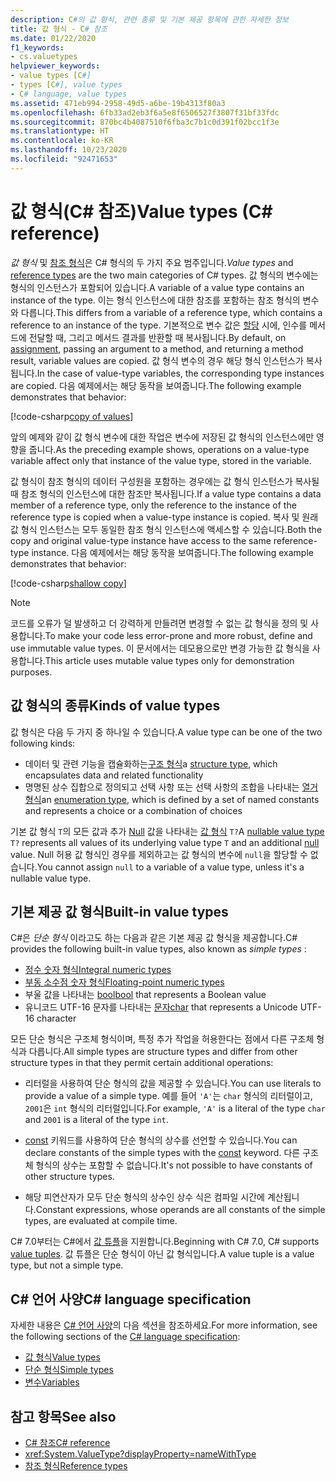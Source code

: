 ```yaml
---
description: C#의 값 형식, 관련 종류 및 기본 제공 항목에 관한 자세한 정보
title: 값 형식 - C# 참조
ms.date: 01/22/2020
f1_keywords:
- cs.valuetypes
helpviewer_keywords:
- value types [C#]
- types [C#], value types
- C# language, value types
ms.assetid: 471eb994-2958-49d5-a6be-19b4313f80a3
ms.openlocfilehash: 6fb33ad2eb3f6a5e8f6506527f3807f31bf33fdc
ms.sourcegitcommit: 870bc4b4087510f6fba3c7b1c0d391f02bcc1f3e
ms.translationtype: HT
ms.contentlocale: ko-KR
ms.lasthandoff: 10/23/2020
ms.locfileid: "92471653"
---
```

# <a name="value-types-c-reference"></a><span data-ttu-id="45bf9-103">값 형식(C# 참조)</span><span class="sxs-lookup"><span data-stu-id="45bf9-103">Value types (C# reference)</span></span>

<span data-ttu-id="45bf9-104">*값 형식* 및 [참조 형식](../keywords/reference-types.md)은 C# 형식의 두 가지 주요 범주입니다.</span><span class="sxs-lookup"><span data-stu-id="45bf9-104">*Value types* and [reference types](../keywords/reference-types.md) are the two main categories of C# types.</span></span> <span data-ttu-id="45bf9-105">값 형식의 변수에는 형식의 인스턴스가 포함되어 있습니다.</span><span class="sxs-lookup"><span data-stu-id="45bf9-105">A variable of a value type contains an instance of the type.</span></span> <span data-ttu-id="45bf9-106">이는 형식 인스턴스에 대한 참조를 포함하는 참조 형식의 변수와 다릅니다.</span><span class="sxs-lookup"><span data-stu-id="45bf9-106">This differs from a variable of a reference type, which contains a reference to an instance of the type.</span></span> <span data-ttu-id="45bf9-107">기본적으로 변수 값은 [할당](../operators/assignment-operator.md) 시에, 인수를 메서드에 전달할 때, 그리고 메서드 결과를 반환할 때 복사됩니다.</span><span class="sxs-lookup"><span data-stu-id="45bf9-107">By default, on [assignment](../operators/assignment-operator.md), passing an argument to a method, and returning a method result, variable values are copied.</span></span> <span data-ttu-id="45bf9-108">값 형식 변수의 경우 해당 형식 인스턴스가 복사됩니다.</span><span class="sxs-lookup"><span data-stu-id="45bf9-108">In the case of value-type variables, the corresponding type instances are copied.</span></span> <span data-ttu-id="45bf9-109">다음 예제에서는 해당 동작을 보여줍니다.</span><span class="sxs-lookup"><span data-stu-id="45bf9-109">The following example demonstrates that behavior:</span></span>

[!code-csharp[copy of values](snippets/shared/ValueTypes.cs#ValueTypeCopied)]

<span data-ttu-id="45bf9-110">앞의 예제와 같이 값 형식 변수에 대한 작업은 변수에 저장된 값 형식의 인스턴스에만 영향을 줍니다.</span><span class="sxs-lookup"><span data-stu-id="45bf9-110">As the preceding example shows, operations on a value-type variable affect only that instance of the value type, stored in the variable.</span></span>

<span data-ttu-id="45bf9-111">값 형식이 참조 형식의 데이터 구성원을 포함하는 경우에는 값 형식 인스턴스가 복사될 때 참조 형식의 인스턴스에 대한 참조만 복사됩니다.</span><span class="sxs-lookup"><span data-stu-id="45bf9-111">If a value type contains a data member of a reference type, only the reference to the instance of the reference type is copied when a value-type instance is copied.</span></span> <span data-ttu-id="45bf9-112">복사 및 원래 값 형식 인스턴스는 모두 동일한 참조 형식 인스턴스에 액세스할 수 있습니다.</span><span class="sxs-lookup"><span data-stu-id="45bf9-112">Both the copy and original value-type instance have access to the same reference-type instance.</span></span> <span data-ttu-id="45bf9-113">다음 예제에서는 해당 동작을 보여줍니다.</span><span class="sxs-lookup"><span data-stu-id="45bf9-113">The following example demonstrates that behavior:</span></span>

[!code-csharp[shallow copy](snippets/shared/ValueTypes.cs#ShallowCopy)]

> [!NOTE]
> <span data-ttu-id="45bf9-114">코드를 오류가 덜 발생하고 더 강력하게 만들려면 변경할 수 없는 값 형식을 정의 및 사용합니다.</span><span class="sxs-lookup"><span data-stu-id="45bf9-114">To make your code less error-prone and more robust, define and use immutable value types.</span></span> <span data-ttu-id="45bf9-115">이 문서에서는 데모용으로만 변경 가능한 값 형식을 사용합니다.</span><span class="sxs-lookup"><span data-stu-id="45bf9-115">This article uses mutable value types only for demonstration purposes.</span></span>

## <a name="kinds-of-value-types"></a><span data-ttu-id="45bf9-116">값 형식의 종류</span><span class="sxs-lookup"><span data-stu-id="45bf9-116">Kinds of value types</span></span>

<span data-ttu-id="45bf9-117">값 형식은 다음 두 가지 중 하나일 수 있습니다.</span><span class="sxs-lookup"><span data-stu-id="45bf9-117">A value type can be one of the two following kinds:</span></span>

- <span data-ttu-id="45bf9-118">데이터 및 관련 기능을 캡슐화하는[구조 형식](struct.md)</span><span class="sxs-lookup"><span data-stu-id="45bf9-118">a [structure type](struct.md), which encapsulates data and related functionality</span></span>
- <span data-ttu-id="45bf9-119">명명된 상수 집합으로 정의되고 선택 사항 또는 선택 사항의 조합을 나타내는 [열거 형식](enum.md)</span><span class="sxs-lookup"><span data-stu-id="45bf9-119">an [enumeration type](enum.md), which is defined by a set of named constants and represents a choice or a combination of choices</span></span>

<span data-ttu-id="45bf9-120">기본 값 형식 `T`의 모든 값과 추가 [Null](../keywords/null.md) 값을 나타내는 [ 값 형식](nullable-value-types.md) `T?`</span><span class="sxs-lookup"><span data-stu-id="45bf9-120">A [nullable value type](nullable-value-types.md) `T?` represents all values of its underlying value type `T` and an additional [null](../keywords/null.md) value.</span></span> <span data-ttu-id="45bf9-121">Null 허용 값 형식인 경우를 제외하고는 값 형식의 변수에 `null`을 할당할 수 없습니다.</span><span class="sxs-lookup"><span data-stu-id="45bf9-121">You cannot assign `null` to a variable of a value type, unless it's a nullable value type.</span></span>

## <a name="built-in-value-types"></a><span data-ttu-id="45bf9-122">기본 제공 값 형식</span><span class="sxs-lookup"><span data-stu-id="45bf9-122">Built-in value types</span></span>

<span data-ttu-id="45bf9-123">C#은 *단순 형식* 이라고도 하는 다음과 같은 기본 제공 값 형식을 제공합니다.</span><span class="sxs-lookup"><span data-stu-id="45bf9-123">C# provides the following built-in value types, also known as *simple types* :</span></span>

- [<span data-ttu-id="45bf9-124">정수 숫자 형식</span><span class="sxs-lookup"><span data-stu-id="45bf9-124">Integral numeric types</span></span>](integral-numeric-types.md)
- [<span data-ttu-id="45bf9-125">부동 소수점 숫자 형식</span><span class="sxs-lookup"><span data-stu-id="45bf9-125">Floating-point numeric types</span></span>](floating-point-numeric-types.md)
- <span data-ttu-id="45bf9-126">부울 값을 나타내는 [bool](bool.md)</span><span class="sxs-lookup"><span data-stu-id="45bf9-126">[bool](bool.md) that represents a Boolean value</span></span>
- <span data-ttu-id="45bf9-127">유니코드 UTF-16 문자를 나타내는 [문자](char.md)</span><span class="sxs-lookup"><span data-stu-id="45bf9-127">[char](char.md) that represents a Unicode UTF-16 character</span></span>

<span data-ttu-id="45bf9-128">모든 단순 형식은 구조체 형식이며, 특정 추가 작업을 허용한다는 점에서 다른 구조체 형식과 다릅니다.</span><span class="sxs-lookup"><span data-stu-id="45bf9-128">All simple types are structure types and differ from other structure types in that they permit certain additional operations:</span></span>

- <span data-ttu-id="45bf9-129">리터럴을 사용하여 단순 형식의 값을 제공할 수 있습니다.</span><span class="sxs-lookup"><span data-stu-id="45bf9-129">You can use literals to provide a value of a simple type.</span></span> <span data-ttu-id="45bf9-130">예를 들어 `'A'`는 `char` 형식의 리터럴이고, `2001`은 `int` 형식의 리터럴입니다.</span><span class="sxs-lookup"><span data-stu-id="45bf9-130">For example, `'A'` is a literal of the type `char` and `2001` is a literal of the type `int`.</span></span>

- <span data-ttu-id="45bf9-131">[const](../keywords/const.md) 키워드를 사용하여 단순 형식의 상수를 선언할 수 있습니다.</span><span class="sxs-lookup"><span data-stu-id="45bf9-131">You can declare constants of the simple types with the [const](../keywords/const.md) keyword.</span></span> <span data-ttu-id="45bf9-132">다른 구조체 형식의 상수는 포함할 수 없습니다.</span><span class="sxs-lookup"><span data-stu-id="45bf9-132">It's not possible to have constants of other structure types.</span></span>

- <span data-ttu-id="45bf9-133">해당 피연산자가 모두 단순 형식의 상수인 상수 식은 컴파일 시간에 계산됩니다.</span><span class="sxs-lookup"><span data-stu-id="45bf9-133">Constant expressions, whose operands are all constants of the simple types, are evaluated at compile time.</span></span>

<span data-ttu-id="45bf9-134">C# 7.0부터는 C#에서 [값 튜플](value-tuples.md)을 지원합니다.</span><span class="sxs-lookup"><span data-stu-id="45bf9-134">Beginning with C# 7.0, C# supports [value tuples](value-tuples.md).</span></span> <span data-ttu-id="45bf9-135">값 튜플은 단순 형식이 아닌 값 형식입니다.</span><span class="sxs-lookup"><span data-stu-id="45bf9-135">A value tuple is a value type, but not a simple type.</span></span>

## <a name="c-language-specification"></a><span data-ttu-id="45bf9-136">C# 언어 사양</span><span class="sxs-lookup"><span data-stu-id="45bf9-136">C# language specification</span></span>

<span data-ttu-id="45bf9-137">자세한 내용은 [C# 언어 사양](~/_csharplang/spec/introduction.md)의 다음 섹션을 참조하세요.</span><span class="sxs-lookup"><span data-stu-id="45bf9-137">For more information, see the following sections of the [C# language specification](~/_csharplang/spec/introduction.md):</span></span>

- [<span data-ttu-id="45bf9-138">값 형식</span><span class="sxs-lookup"><span data-stu-id="45bf9-138">Value types</span></span>](~/_csharplang/spec/types.md#value-types)
- [<span data-ttu-id="45bf9-139">단순 형식</span><span class="sxs-lookup"><span data-stu-id="45bf9-139">Simple types</span></span>](~/_csharplang/spec/types.md#simple-types)
- [<span data-ttu-id="45bf9-140">변수</span><span class="sxs-lookup"><span data-stu-id="45bf9-140">Variables</span></span>](~/_csharplang/spec/variables.md)

## <a name="see-also"></a><span data-ttu-id="45bf9-141">참고 항목</span><span class="sxs-lookup"><span data-stu-id="45bf9-141">See also</span></span>

- [<span data-ttu-id="45bf9-142">C# 참조</span><span class="sxs-lookup"><span data-stu-id="45bf9-142">C# reference</span></span>](../index.md)
- <xref:System.ValueType?displayProperty=nameWithType>
- [<span data-ttu-id="45bf9-143">참조 형식</span><span class="sxs-lookup"><span data-stu-id="45bf9-143">Reference types</span></span>](../keywords/reference-types.md)
